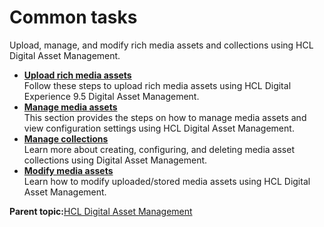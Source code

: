 # Common tasks

Upload, manage, and modify rich media assets and collections using HCL Digital Asset Management.

-   **[Upload rich media assets](../digital_asset_mgmt/upload_rich_media_assets.md)**  
Follow these steps to upload rich media assets using HCL Digital Experience 9.5 Digital Asset Management.
-   **[Manage media assets](../digital_asset_mgmt/manage_media_assets.md)**  
This section provides the steps on how to manage media assets and view configuration settings using HCL Digital Asset Management.
-   **[Manage collections](../digital_asset_mgmt/manage_collections.md)**  
 Learn more about creating, configuring, and deleting media asset collections using Digital Asset Management.
-   **[Modify media assets](../digital_asset_mgmt/modify_media_assets.md)**  
Learn how to modify uploaded/stored media assets using HCL Digital Asset Management.

**Parent topic:**[HCL Digital Asset Management](../digital_asset_mgmt/digital_asset_mgmt_overview.md)

